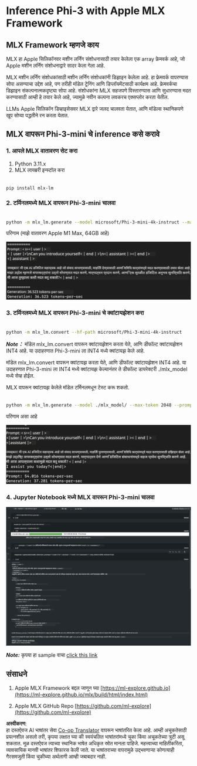 <!--
CO_OP_TRANSLATOR_METADATA:
{
  "original_hash": "dcb656f3d206fc4968e236deec5d4384",
  "translation_date": "2025-05-09T22:30:46+00:00",
  "source_file": "md/03.FineTuning/03.Inference/MLX_Inference.md",
  "language_code": "mr"
}
-->
# **Inference Phi-3 with Apple MLX Framework**

## **MLX Framework म्हणजे काय**

MLX हा Apple सिलिकॉनवर मशीन लर्निंग संशोधनासाठी तयार केलेला एक array फ्रेमवर्क आहे, जो Apple मशीन लर्निंग संशोधनाद्वारे सादर केला गेला आहे.

MLX मशीन लर्निंग संशोधकांसाठी मशीन लर्निंग संशोधकांनी डिझाइन केलेला आहे. हा फ्रेमवर्क वापरण्यास सोपा असण्याचा उद्देश आहे, पण तरीही मॉडेल ट्रेनिंग आणि डिप्लॉयमेंटसाठी कार्यक्षम आहे. फ्रेमवर्कचा डिझाइन संकल्पनात्मकदृष्ट्या सोपा आहे. संशोधकांना MLX सहजपणे विस्तारण्यास आणि सुधारण्यास मदत करण्यासाठी आम्ही हे तयार केले आहे, ज्यामुळे नवीन कल्पना लवकरच एक्सप्लोर करता येतील.

LLMs Apple सिलिकॉन डिव्हाइसेसवर MLX द्वारे जलद चालवता येतात, आणि मॉडेल्स स्थानिकपणे खूप सोप्या पद्धतीने रन करता येतात.

## **MLX वापरून Phi-3-mini चे inference कसे करावे**

### **1. आपले MLX वातावरण सेट करा**

1. Python 3.11.x
2. MLX लायब्ररी इन्स्टॉल करा

```bash

pip install mlx-lm

```

### **2. टर्मिनलमध्ये MLX वापरून Phi-3-mini चालवा**

```bash

python -m mlx_lm.generate --model microsoft/Phi-3-mini-4k-instruct --max-token 2048 --prompt  "<|user|>\nCan you introduce yourself<|end|>\n<|assistant|>"

```

परिणाम (माझे वातावरण Apple M1 Max, 64GB आहे)

![Terminal](../../../../../translated_images/01.0d0f100b646a4e4c4f1cd36c1a05727cd27f1e696ed642c06cf6e2c9bbf425a4.mr.png)

### **3. टर्मिनलमध्ये MLX वापरून Phi-3-mini चे क्वांटायझेशन करा**

```bash

python -m mlx_lm.convert --hf-path microsoft/Phi-3-mini-4k-instruct

```

***Note：*** मॉडेल mlx_lm.convert वापरून क्वांटायझेशन करता येते, आणि डीफॉल्ट क्वांटायझेशन INT4 आहे. या उदाहरणात Phi-3-mini ला INT4 मध्ये क्वांटायझ केले आहे.

मॉडेल mlx_lm.convert वापरून क्वांटायझ करता येते, आणि डीफॉल्ट क्वांटायझेशन INT4 आहे. या उदाहरणात Phi-3-mini ला INT4 मध्ये क्वांटायझ केल्यानंतर ते डीफॉल्ट डायरेक्टरी ./mlx_model मध्ये सेव्ह होईल.

MLX वापरून क्वांटायझ केलेले मॉडेल टर्मिनलमधून टेस्ट करू शकतो.

```bash

python -m mlx_lm.generate --model ./mlx_model/ --max-token 2048 --prompt  "<|user|>\nCan you introduce yourself<|end|>\n<|assistant|>"

```

परिणाम असा आहे

![INT4](../../../../../translated_images/02.04e0be1f18a90a58ad47e0c9d9084ac94d0f1a8c02fa707d04dd2dfc7e9117c6.mr.png)

### **4. Jupyter Notebook मध्ये MLX वापरून Phi-3-mini चालवा**

![Notebook](../../../../../translated_images/03.0cf0092fe143357656bb5a7bc6427c41d8528d772d38a82d0b2693e2a3eeb16e.mr.png)

***Note:*** कृपया हा sample वाचा [click this link](../../../../../code/03.Inference/MLX/MLX_DEMO.ipynb)

## **संसाधने**

1. Apple MLX Framework बद्दल जाणून घ्या [https://ml-explore.github.io](https://ml-explore.github.io/mlx/build/html/index.html)

2. Apple MLX GitHub Repo [https://github.com/ml-explore](https://github.com/ml-explore)

**अस्वीकरण**:  
हा दस्तऐवज AI भाषांतर सेवा [Co-op Translator](https://github.com/Azure/co-op-translator) वापरून भाषांतरित केला आहे. आम्ही अचूकतेसाठी प्रयत्नशील असलो तरी, कृपया लक्षात घ्या की स्वयंचलित भाषांतरांमध्ये चुका किंवा अचूकतेच्या त्रुटी असू शकतात. मूळ दस्तऐवज त्याच्या स्थानिक भाषेत अधिकृत स्रोत मानला पाहिजे. महत्त्वाच्या माहितीकरिता, व्यावसायिक मानवी भाषांतर शिफारस केली जाते. या भाषांतराच्या वापरामुळे उद्भवणाऱ्या कोणत्याही गैरसमजुती किंवा चुकीच्या अर्थलागी आम्ही जबाबदार नाही.